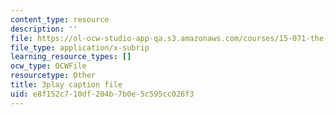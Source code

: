 ```yaml
---
content_type: resource
description: ''
file: https://ol-ocw-studio-app-qa.s3.amazonaws.com/courses/15-071-the-analytics-edge-spring-2017/e8f152c710df204b7b0e5c595cc026f3_S-UZTbRqjeo.srt
file_type: application/x-subrip
learning_resource_types: []
ocw_type: OCWFile
resourcetype: Other
title: 3play caption file
uid: e8f152c7-10df-204b-7b0e-5c595cc026f3
---
```

